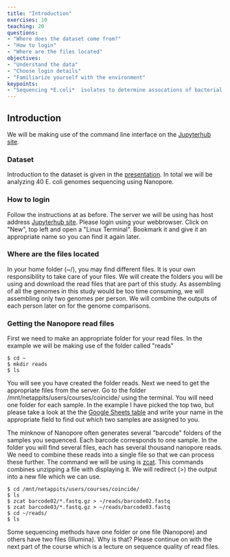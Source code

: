 ```yaml
---
title: "Introduction"
exercises: 10
teaching: 20
questions:
- "Where does the dataset come from?"
- "How to login"
- "Where are the files located"
objectives:
- "Understand the data"
- "Choose login details"
- "Familiarize yourself with the environment"
keypoints:
- "Sequencing *E.coli*  isolates to determine assocations of bacterial genes with antibiotic resistance"
---
```


## Introduction

We will be making use of the command line interface on the [Jupyterhub site](https://klif2.uu.nl/). 

### Dataset

Introduction to the dataset is given in the [presentation](https://klif.uu.nl/klif/coincide/coincide_microbialgenomics_introduction.pdf). In total we will be analyzing 40 E. coli genomes sequencing using Nanopore.

### How to login

Follow the instructions at as before. 
The server we will be using has host address [Jupyterhub site](https://klif2.uu.nl/). Please login using your webbrowser. Click on "New", top left and open a "Linux Terminal". Bookmark it and give it an appropriate name so you can find it again later. 

### Where are the files located

In your home folder (~/), you may find different files. It is your own responsibility to take care of your files. We will create the folders you will be using and download the read files that are part of this study. As assembling of all the genomes in this study would be too time consuming, we will assembling only two genomes per person. We will combine the outputs of each person later on for the genome comparisons.
  
### Getting the Nanopore read files

First we need to make an appropriate folder for your read files. In the example we will be making use of the folder called "reads"

~~~
$ cd ~
$ mkdir reads
$ ls
~~~

You will see you have created the folder reads. Next we need to get the appropriate files from the server. Go to the folder /mnt/netappits/users/courses/coincide/ using the terminal. You will need one folder for each sample. In the example I have picked the top two, but please take a look at the  the [Google Sheets table](https://docs.google.com/spreadsheets/d/1KI0KA0Rcbg3pKrFRDKikrj4Mdo5pmV60nOodNzNtZp4/edit?usp=sharing) and write your name in the appropriate field to find out which two samples are assigned to you.

The minknow of Nanopore often generates several "barcode" folders of the samples you sequenced. Each barcode corresponds to one sample. In the folder you will find several files, each has several thousand nanopore reads. We need to combine these reads into a single file so that we can process these further. The command we will be using is [zcat](https://manpages.debian.org/testing/zutils/zcat.1.en.html). This commands combines unzipping a file with displaying it. We will redirect (>) the output into a new file which we can use.

~~~
$ cd /mnt/netappits/users/courses/coincide/
$ ls
$ zcat barcode02/*.fastq.gz > ~/reads/barcode02.fastq
$ zcat barcode03/*.fastq.gz > ~/reads/barcode03.fastq
$ cd ~/reads/
$ ls
~~~

Some sequencing methods have one folder or one file (Nanopore) and others have two files (Illumina). Why is that? Please continue on with the next part of the course which is a lecture on sequence quality of read files. 
